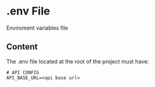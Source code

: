 # .env File

Enviroment variables file

## Content

The .env file located at the root of the project must have:

```
# API CONFIG
API_BASE_URL=<api base url>
```

